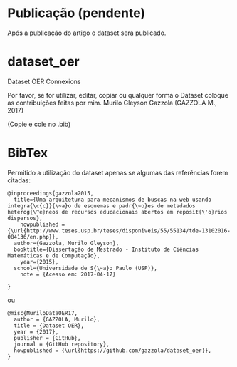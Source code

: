 # Publicação (pendente)
Após a publicação do artigo o dataset sera publicado.

# dataset_oer
Dataset OER Connexions

Por favor, se for utilizar, editar, copiar ou qualquer forma o Dataset coloque as contribuições feitas por mim.
Murilo Gleyson Gazzola (GAZZOLA M., 2017)

(Copie e cole no .bib)
# BibTex
Permitido a utilização do dataset apenas se algumas das referências forem citadas:

```
@inproceedings{gazzola2015,
  title={Uma arquitetura para mecanismos de buscas na web usando integra{\c{c}}{\~a}o de esquemas e padr{\~o}es de metadados heterog{\^e}neos de recursos educacionais abertos em reposit{\'o}rios dispersos},
    howpublished = {\url{http://www.teses.usp.br/teses/disponiveis/55/55134/tde-13102016-084136/en.php}},
  author={Gazzola, Murilo Gleyson},
  booktitle={Dissertação de Mestrado - Instituto de Ciências Matemáticas e de Computação},
    year={2015},
  school={Universidade de S{\~a}o Paulo (USP)},
    note = {Acesso em: 2017-04-17}
  
}
```


ou

```
@misc{MuriloDataOER17,
  author = {GAZZOLA, Murilo},
  title = {Dataset OER},
  year = {2017},
  publisher = {GitHub},
  journal = {GitHub repository},
  howpublished = {\url{https://github.com/gazzola/dataset_oer}},
}
```

